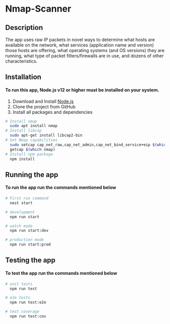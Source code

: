# Nmap-Scanner

## Description

The app uses raw IP packets in novel ways to determine what hosts are available on the network, 
what services (application name and version) those hosts are offering, what operating systems 
(and OS versions) they are running, what type of packet filters/firewalls are in use,
and dozens of other characteristics.

## Installation

#### To run this app, Node.js v12 or higher must be installed on your system.

1. Download and Install [Node.js](https://nodejs.org/en)
2. Clone the project from GitHub
3. Install all packages and dependencies

```bash
# Install nmap
  sudo apt install nmap 
# Install libcap
  sudo apt-get install libcap2-bin
# Set Nmap capabilities
  sudo setcap cap_net_raw,cap_net_admin,cap_net_bind_service+eip $(which nmap)
  getcap $(which nmap)
# Install npm package
  npm install
```

## Running the app

#### To run the app run the commands mentioned below

```bash
# First run command
  nest start

# development
  npm run start

# watch mode
  npm run start:dev

# production mode
  npm run start:prod
```

## Testing the app

#### To test the app run the commands mentioned below

```bash
# unit tests
  npm run test

# e2e tests
  npm run test:e2e

# test coverage
  npm run test:cov
```
